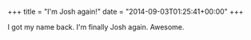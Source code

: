 +++
title = "I'm Josh again!"
date = "2014-09-03T01:25:41+00:00"
+++

I got my name back. I'm finally Josh again. Awesome.
			